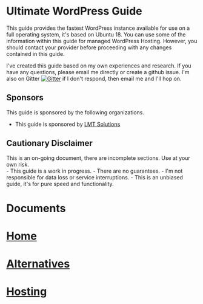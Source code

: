# Ultimate WordPress Guide
This guide provides the fastest WordPress instance available for use on a full operating system, it's based on Ubuntu 18. You can use some of the information within this guide for managed WordPress Hosting. However, you should contact your provider before proceeding with any changes contained in this guide.

I've created this guide based on my own experiences and research. If you have any questions, please email me directly or create a github issue.
I'm also on Gitter [![Gitter](https://badges.gitter.im/jordantrizz/community.svg)](https://gitter.im/jordantrizz/community?utm_source=badge&utm_medium=badge&utm_campaign=pr-badge) if I don't respond, then email me and I'll hop on.

## Sponsors
This guide is sponsored by the following organizations.

- This guide is sponsored by [LMT Solutions](https://lmt.ca)

## Cautionary Disclaimer
<aside class="warning">
This is an on-going document, there are incomplete sections. Use at your own risk.
</aside>
- This guide is a work in progress.
- There are no guarantees.
- I'm not responsible for data loss or service interruptions.
- This is an unbiased guide, it's for pure speed and functionality.

# Documents

# [Home](README.md)
# [Alternatives](alternatives.md)
# [Hosting](hosting.md) 